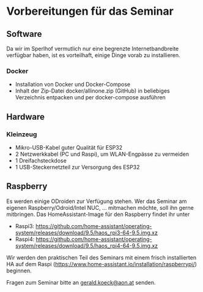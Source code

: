 # Vorbereitungen für das Seminar
## Software
Da wir im Sperlhof vermutlich nur eine begrenzte Internetbandbreite verfügbar haben, ist es vorteilhaft, einige Dinge vorab zu installieren.
### Docker
- Installation von Docker und Docker-Compose
- Inhalt der Zip-Datei docker/allinone.zip (GitHub) in beliebiges Verzeichnis entpacken und per docker-compose ausführen
## Hardware
### Kleinzeug
- Mikro-USB-Kabel guter Qualität für ESP32
- 2 Netzwerkkabel (PC und Raspi), um WLAN-Engpässe zu vermeiden
- 1 Dreifachsteckdose
- 1 USB-Steckernetzteil zur Versorgung des ESP32 
## Raspberry
Es werden einige ODroiden zur Verfügung stehen. Wer das Seminar am eigenen Raspberry/Odroid/Intel NUC, ... mitmachen möchte, soll ihn gerne mitbringen.
Das HomeAssistant-Image für den Raspberry findet ihr unter
- Raspi3: https://github.com/home-assistant/operating-system/releases/download/9.5/haos_rpi3-64-9.5.img.xz
- Raspi4: https://github.com/home-assistant/operating-system/releases/download/9.5/haos_rpi4-64-9.5.img.xz 

Wir werden den praktischen Teil des Seminars mit einem frisch installierten HA auf dem Raspi (https://www.home-assistant.io/installation/raspberrypi/) beginnen.

Fragen zum Seminar bitte an gerald.koeck@aon.at senden.



